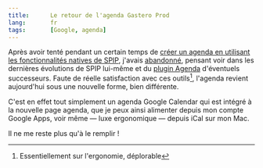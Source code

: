 ```yaml
---
title:      Le retour de l'agenda Gastero Prod
lang:       fr
tags:       [Google, agenda]
---
```


Après avoir tenté pendant un certain temps de [créer un agenda en utilisant les fonctionnalités natives de SPIP](/2003/12/le-meme-agenda-que-gastero-prod-avec-spip.html), j'avais [abandonné](/2005/11/la-fin-de-l-agenda-gastero-prod.html), pensant voir dans les dernières évolutions de SPIP lui-même et du [plugin Agenda](http://www.spip-contrib.net/Plugin-Agenda) d'éventuels successeurs. Faute de réelle satisfaction avec ces outils[^1], l'agenda revient aujourd'hui sous une nouvelle forme, bien différente.

[^1]: Essentiellement sur l'ergonomie, déplorable

C'est en effet tout simplement un agenda Google Calendar qui est intégré à la nouvelle page agenda, que je peux ainsi alimenter depuis mon compte Google Apps, voir même — luxe ergonomique — depuis iCal sur mon Mac.

Il ne me reste plus qu'à le remplir !

